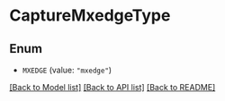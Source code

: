 # CaptureMxedgeType

## Enum


* `MXEDGE` (value: `"mxedge"`)


[[Back to Model list]](../README.md#documentation-for-models) [[Back to API list]](../README.md#documentation-for-api-endpoints) [[Back to README]](../README.md)



